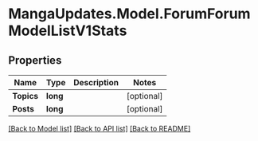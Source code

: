 # MangaUpdates.Model.ForumForumModelListV1Stats

## Properties

Name | Type | Description | Notes
------------ | ------------- | ------------- | -------------
**Topics** | **long** |  | [optional] 
**Posts** | **long** |  | [optional] 

[[Back to Model list]](../README.md#documentation-for-models) [[Back to API list]](../README.md#documentation-for-api-endpoints) [[Back to README]](../README.md)

